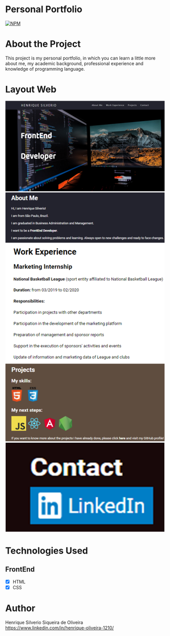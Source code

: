 # Personal Portfolio
[![NPM](https://img.shields.io/npm/l/react)](https://github.com/HenriqueSilverio121095/Personal-Portfolio/blob/main/LICENSE) 

# About the Project
This project is my personal portfolio, in which you can learn a little more about me, my academic background, professional experience and knowledge of programming language.

# Layout Web
![Web 1](https://github.com/HenriqueSilverio121095/Personal-Portfolio/blob/main/FrontEnd.png)
![Web 2](https://github.com/HenriqueSilverio121095/Personal-Portfolio/blob/main/About-Me.png)
![Web 3](https://github.com/HenriqueSilverio121095/Personal-Portfolio/blob/main/Work-Experience.png)
![Web 4](https://github.com/HenriqueSilverio121095/Personal-Portfolio/blob/main/Projects.png)
![Web 5](https://github.com/HenriqueSilverio121095/Personal-Portfolio/blob/main/Contact.png)

# Technologies Used
## FrontEnd
- [X] HTML
- [X] CSS

# Author
Henrique Silverio Siqueira de Oliveira
https://www.linkedin.com/in/henrique-oliveira-1210/
